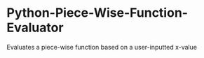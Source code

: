 # Python-Piece-Wise-Function-Evaluator
Evaluates a piece-wise function based on a user-inputted x-value
